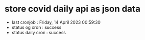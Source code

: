 # store covid daily api as json data

- last cronjob : Friday, 14 April 2023 00:59:30
- status og cron : success
- status daily cron : success
      
      